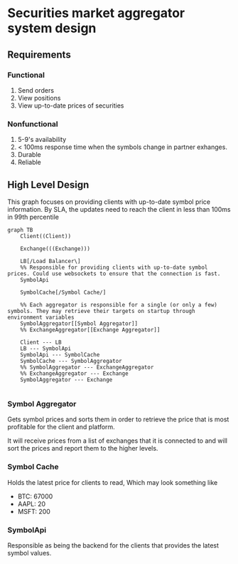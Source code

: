 # Securities market aggregator system design

## Requirements

### Functional

1. Send orders
1. View positions
1. View up-to-date prices of securities

### Nonfunctional

1. 5-9's availability
1. < 100ms response time when the symbols change in partner exhanges.
1. Durable
1. Reliable

## High Level Design

This graph focuses on providing clients with up-to-date symbol price information. By SLA, the updates need to reach the client in less than 100ms in 99th percentile

```mermaid
graph TB
    Client((Client))

    Exchange(((Exchange)))
    
    LB[/Load Balancer\]
    %% Responsible for providing clients with up-to-date symbol prices. Could use websockets to ensure that the connection is fast.
    SymbolApi

    SymbolCache[/Symbol Cache/]

    %% Each aggregator is responsible for a single (or only a few) symbols. They may retrieve their targets on startup through environment variables
    SymbolAggregator[[Symbol Aggregator]]
    %% ExchangeAggregator[[Exchange Aggregator]]

    Client --- LB
    LB --- SymbolApi
    SymbolApi --- SymbolCache
    SymbolCache --- SymbolAggregator
    %% SymbolAggregator --- ExchangeAggregator
    %% ExchangeAggregator --- Exchange
    SymbolAggregator --- Exchange
    
```

### Symbol Aggregator

Gets symbol prices and sorts them in order to retrieve the price that is most profitable for the client and platform.

It will receive prices from a list of exchanges that it is connected to and will sort the prices and report them to the higher levels.

### Symbol Cache

Holds the latest price for clients to read, Which may look something like

- BTC: 67000
- AAPL: 20
- MSFT: 200

### SymbolApi

Responsible as being the backend for the clients that provides the latest symbol values.
